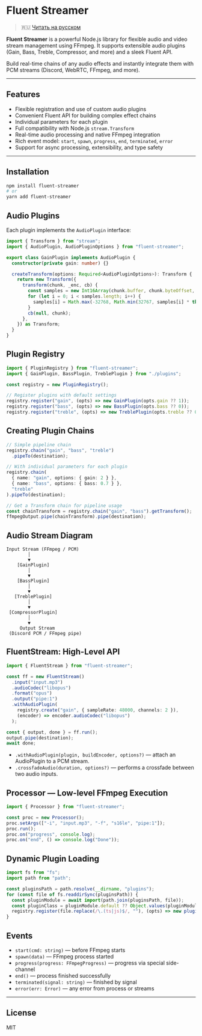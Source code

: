 # Fluent Streamer

> 🇷🇺 [Читать на русском](/lang/ru/README.md)

**Fluent Streamer** is a powerful Node.js library for flexible audio and video stream management using FFmpeg. It supports extensible audio plugins (Gain, Bass, Treble, Compressor, and more) and a sleek Fluent API.

Build real-time chains of any audio effects and instantly integrate them with PCM streams (Discord, WebRTC, FFmpeg, and more).

---

## Features

- Flexible registration and use of custom audio plugins
- Convenient Fluent API for building complex effect chains
- Individual parameters for each plugin
- Full compatibility with Node.js `stream.Transform`
- Real-time audio processing and native FFmpeg integration
- Rich event model: `start`, `spawn`, `progress`, `end`, `terminated`, `error`
- Support for async processing, extensibility, and type safety

---

## Installation

```bash
npm install fluent-streamer
# or
yarn add fluent-streamer
```

## Audio Plugins

Each plugin implements the `AudioPlugin` interface:

```ts
import { Transform } from "stream";
import { AudioPlugin, AudioPluginOptions } from "fluent-streamer";

export class GainPlugin implements AudioPlugin {
  constructor(private gain: number) {}

  createTransform(options: Required<AudioPluginOptions>): Transform {
    return new Transform({
      transform(chunk, _enc, cb) {
        const samples = new Int16Array(chunk.buffer, chunk.byteOffset, chunk.length / 2);
        for (let i = 0; i < samples.length; i++) {
          samples[i] = Math.max(-32768, Math.min(32767, samples[i] * this.gain));
        }
        cb(null, chunk);
      },
    }) as Transform;
  }
}
```

## Plugin Registry

```ts
import { PluginRegistry } from "fluent-streamer";
import { GainPlugin, BassPlugin, TreblePlugin } from "./plugins";

const registry = new PluginRegistry();

// Register plugins with default settings
registry.register("gain", (opts) => new GainPlugin(opts.gain ?? 1));
registry.register("bass", (opts) => new BassPlugin(opts.bass ?? 0));
registry.register("treble", (opts) => new TreblePlugin(opts.treble ?? 0));
```

## Creating Plugin Chains

```ts
// Simple pipeline chain
registry.chain("gain", "bass", "treble")
  .pipeTo(destination);

// With individual parameters for each plugin
registry.chain(
  { name: "gain", options: { gain: 2 } },
  { name: "bass", options: { bass: 0.7 } },
  "treble"
).pipeTo(destination);

// Get a Transform chain for pipeline usage
const chainTransform = registry.chain("gain", "bass").getTransform();
ffmpegOutput.pipe(chainTransform).pipe(destination);
```

## Audio Stream Diagram

```plaintext
Input Stream (FFmpeg / PCM)
        │
        ▼
    [GainPlugin]
        │
        ▼
    [BassPlugin]
        │
        ▼
   [TreblePlugin]
        │
        ▼
 [CompressorPlugin]
        │
        ▼
     Output Stream
 (Discord PCM / FFmpeg pipe)
```

## FluentStream: High-Level API

```ts
import { FluentStream } from "fluent-streamer";

const ff = new FluentStream()
  .input("input.mp3")
  .audioCodec("libopus")
  .format("opus")
  .output("pipe:1")
  .withAudioPlugin(
    registry.create("gain", { sampleRate: 48000, channels: 2 }),
    (encoder) => encoder.audioCodec("libopus")
  );

const { output, done } = ff.run();
output.pipe(destination);
await done;
```

- `.withAudioPlugin(plugin, buildEncoder, options?)` — attach an AudioPlugin to a PCM stream.
- `.crossfadeAudio(duration, options?)` — performs a crossfade between two audio inputs.

## Processor — Low-level FFmpeg Execution

```ts
import { Processor } from "fluent-streamer";

const proc = new Processor();
proc.setArgs(["-i", "input.mp3", "-f", "s16le", "pipe:1"]);
proc.run();
proc.on("progress", console.log);
proc.on("end", () => console.log("Done"));
```

## Dynamic Plugin Loading

```ts
import fs from "fs";
import path from "path";

const pluginsPath = path.resolve(__dirname, "plugins");
for (const file of fs.readdirSync(pluginsPath)) {
  const pluginModule = await import(path.join(pluginsPath, file));
  const pluginClass = pluginModule.default ?? Object.values(pluginModule)[0];
  registry.register(file.replace(/\.(ts|js)$/, ""), (opts) => new pluginClass(opts));
}
```

## Events

- `start(cmd: string)` — before FFmpeg starts  
- `spawn(data)` — FFmpeg process started  
- `progress(progress: FFmpegProgress)` — progress via special side-channel  
- `end()` — process finished successfully  
- `terminated(signal: string)` — finished by signal  
- `error(err: Error)` — any error from process or streams  

---

## License

MIT
